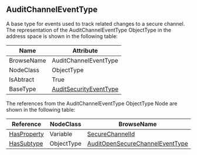 <!-- objecttype -->
## AuditChannelEventType
A base type for events used to track related changes to a secure channel.
The representation of the AuditChannelEventType ObjectType in the address space is shown in the following table:  

|Name|Attribute|
|---|---|
|BrowseName|AuditChannelEventType|
|NodeClass|ObjectType|
|IsAbtract|True|
|BaseType|[AuditSecurityEventType](../../../Part5/ObjectTypes/AuditSecurityEventType/readme.md)|

The references from the AuditChannelEventType ObjectType Node are shown in the following table:  

|Reference|NodeClass|BrowseName|DataType|TypeDefinition|ModellingRule|
|---|---|---|---|---|---|
|[HasProperty](../../../Part3/ReferenceTypes/HasProperty/readme.md)|Variable|[SecureChannelId](#SecureChannelId)|[String](../../../Part3/DataTypes/String/readme.md)|[PropertyType](../../Part5/VariableTypes/PropertyType/readme.md)|[Mandatory](../../Objects/Mandatory/readme.md)|
|[HasSubtype](../../../Part3/ReferenceTypes/HasSubtype/readme.md)|ObjectType|[AuditOpenSecureChannelEventType](#AuditOpenSecureChannelEventType)||||


